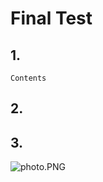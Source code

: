 # Final Test
## 1. 

```
Contents
```

## 2.

## 3.

![photo.PNG](https://github.com/jamesj4318/SKCC_20190719_FinalTest/blob/master/images/09669정영석.png?raw=true)

